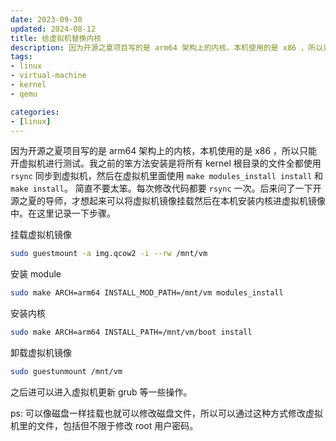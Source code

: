 ```yaml
---
date: 2023-09-30
updated: 2024-08-12
title: 给虚拟机替换内核
description: 因为开源之夏项目写的是 arm64 架构上的内核，本机使用的是 x86 ，所以只能开虚拟机进行测试。我之前的笨方法安装是将所有 kernel 根目录的文件全都使用 rsync 同步到虚拟机，然后在虚拟机里面使用 make modules_install install 和 make install。简直不要太笨。每次修改代码都要 rsync 一次。后来问了一下开源之夏的导师，才想起来可以将虚拟机镜像挂载然后在本机安装内核进虚拟机镜像中。在这里记录一下步骤。挂载虚拟机镜像安装 module安装内核
tags:
- linux
- virtual-machine
- kernel
- qemu

categories:
- [linux]
---
```


因为开源之夏项目写的是 arm64 架构上的内核，本机使用的是 x86 ，所以只能开虚拟机进行测试。我之前的笨方法安装是将所有 kernel 根目录的文件全都使用 `rsync` 同步到虚拟机，然后在虚拟机里面使用 `make modules_install install` 和 `make install`。
简直不要太笨。每次修改代码都要 `rsync` 一次。后来问了一下开源之夏的导师，才想起来可以将虚拟机镜像挂载然后在本机安装内核进虚拟机镜像中。在这里记录一下步骤。

挂载虚拟机镜像

```sh
sudo guestmount -a img.qcow2 -i --rw /mnt/vm
```

安装 module

```sh
sudo make ARCH=arm64 INSTALL_MOD_PATH=/mnt/vm modules_install
```

安装内核

```sh
sudo make ARCH=arm64 INSTALL_PATH=/mnt/vm/boot install
```

卸载虚拟机镜像

```sh
sudo guestunmount /mnt/vm
```

之后进可以进入虚拟机更新 grub 等一些操作。

ps: 可以像磁盘一样挂载也就可以修改磁盘文件，所以可以通过这种方式修改虚拟机里的文件，包括但不限于修改 root 用户密码。
